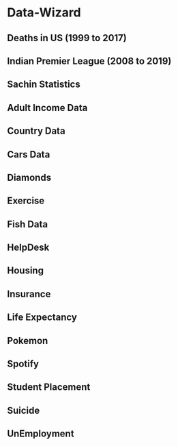 # Data-Wizard

## Deaths in US (1999 to 2017)

## Indian Premier League (2008 to 2019)

## Sachin Statistics

## Adult Income Data

## Country Data

## Cars Data

## Diamonds

## Exercise

## Fish Data

## HelpDesk

## Housing

## Insurance

## Life Expectancy

## Pokemon

## Spotify

## Student Placement

## Suicide

## UnEmployment
